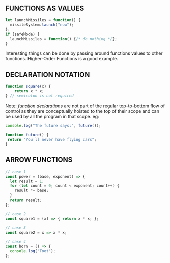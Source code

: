 ## FUNCTIONS AS VALUES
```javascript
let launchMissiles = function() {
  missileSystem.launch("now");
};
if (safeMode) {
  launchMissiles = function() {/* do nothing */};
}
```
Interesting things can be done by passing around functions values to other functions. Higher-Order Functions is a good example. 

## DECLARATION NOTATION
```javascript
function square(x) {
    return x * x;
} // semicolon is not required
```
Note: *function declarations* are not part of the regular top-to-bottom flow of control as they are conceptually hoisted to the top of their scope and can be used by all the program in that scope. eg:
 ```javascript
 console.log("The future says:", future());

function future() {
  return "You'll never have flying cars";
}
```

## ARROW FUNCTIONS
```javascript
// case 1
const power = (base, exponent) => {
  let result = 1;
  for (let count = 0; count < exponent; count++) {
    result *= base;
  }
  return result;
};

// case 2
const square1 = (x) => { return x * x; };

// case 3
const square2 = x => x * x;

// case 4
const horn = () => {
  console.log("Toot");
};

```